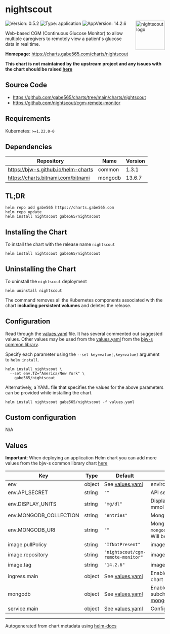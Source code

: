 # nightscout

<img src="https://raw.githubusercontent.com/nightscout/cgm-remote-monitor/71c2363b7be387cda899669be2bfd6ddbfe70198/static/images/large.png" align="right" width="92" alt="nightscout logo" style="padding-left: 20px">

![Version: 0.5.2](https://img.shields.io/badge/Version-0.5.2-informational?style=flat)
![Type: application](https://img.shields.io/badge/Type-application-informational?style=flat)
![AppVersion: 14.2.6](https://img.shields.io/badge/AppVersion-14.2.6-informational?style=flat)

Web-based CGM (Continuous Glucose Monitor) to allow multiple caregivers to remotely view a patient's glucose data in real time.

**Homepage:** <https://charts.gabe565.com/charts/nightscout>

**This chart is not maintained by the upstream project and any issues with the chart should be raised [here](https://github.com/gabe565/charts/issues/new)**

## Source Code

* <https://github.com/gabe565/charts/tree/main/charts/nightscout>
* <https://github.com/nightscout/cgm-remote-monitor>

## Requirements

Kubernetes: `>=1.22.0-0`

## Dependencies

| Repository | Name | Version |
|------------|------|---------|
| <https://bjw-s.github.io/helm-charts> | common | 1.3.1 |
| <https://charts.bitnami.com/bitnami> | mongodb | 13.6.7 |

## TL;DR

```console
helm repo add gabe565 https://charts.gabe565.com
helm repo update
helm install nightscout gabe565/nightscout
```

## Installing the Chart

To install the chart with the release name `nightscout`

```console
helm install nightscout gabe565/nightscout
```

## Uninstalling the Chart

To uninstall the `nightscout` deployment

```console
helm uninstall nightscout
```

The command removes all the Kubernetes components associated with the chart **including persistent volumes** and deletes the release.

## Configuration

Read through the [values.yaml](./values.yaml) file. It has several commented out suggested values.
Other values may be used from the [values.yaml](https://github.com/bjw-s/helm-charts/tree/main/charts/library/common/values.yaml) from the [bjw-s common library](https://github.com/bjw-s/helm-charts/tree/main/charts/library/common).

Specify each parameter using the `--set key=value[,key=value]` argument to `helm install`.

```console
helm install nightscout \
  --set env.TZ="America/New York" \
    gabe565/nightscout
```

Alternatively, a YAML file that specifies the values for the above parameters can be provided while installing the chart.

```console
helm install nightscout gabe565/nightscout -f values.yaml
```

## Custom configuration

N/A

## Values

**Important**: When deploying an application Helm chart you can add more values from the bjw-s common library chart [here](https://github.com/bjw-s/helm-charts/tree/main/charts/library/common)

| Key | Type | Default | Description |
|-----|------|---------|-------------|
| env | object | See [values.yaml](./values.yaml) | environment variables. [[ref]](https://github.com/nightscout/cgm-remote-monitor#environment) |
| env.API_SECRET | string | `""` | API secret. Must be at least 12 characters long. |
| env.DISPLAY_UNITS | string | `"mg/dl"` | Display units for BG. Valid values are mg/dl or mmol |
| env.MONGODB_COLLECTION | string | `"entries"` | MongoDB collection for BG entries |
| env.MONGODB_URI | string | `""` | MongoDB URI, eg `mongodb://username:password@mongodb/nightscout`.    Will be generated if mongodb subchart is enabled. |
| image.pullPolicy | string | `"IfNotPresent"` | image pull policy |
| image.repository | string | `"nightscout/cgm-remote-monitor"` | image repository |
| image.tag | string | `"14.2.6"` | image tag |
| ingress.main | object | See [values.yaml](./values.yaml) | Enable and configure ingress settings for the chart under this key. |
| mongodb | object | See [values.yaml](./values.yaml) | Enable and configure mongodb database subchart under this key.    For more options see [mongodb chart documentation](https://github.com/bitnami/charts/tree/master/bitnami/mongodb) |
| service.main | object | See [values.yaml](./values.yaml) | Configures service settings for the chart. |

---
Autogenerated from chart metadata using [helm-docs](https://github.com/norwoodj/helm-docs)
